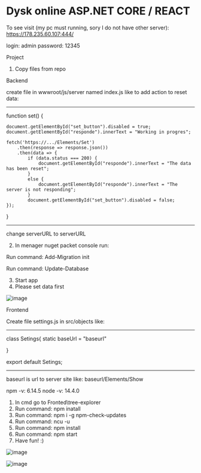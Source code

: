 # Dysk online ASP.NET CORE / REACT
To see visit (my pc must running, sory I do not have other server):
https://178.235.60.107:444/

login: admin
password: 12345



Project
1.  Copy files from repo

Backend

create file in wwwroot/js/server named index.js like to add action to reset data:

___________________________________________________________________________________________
function set() {

    document.getElementById("set_button").disabled = true;
    document.getElementById("responde").innerText = "Working in progres";   

    fetch('https://.../Elements/Set')
        .then(response => response.json())
        .then(data => {
            if (data.status === 200) {
                document.getElementById("responde").innerText = "The data has been reset";    
            }
            else {
                document.getElementById("responde").innerText = "The server is not responding";
            }
            document.getElementById("set_button").disabled = false;
    });
}
_____________________________________________________________________________________________

change serverURL to serverURL

2. In menager nuget packet console run: 

Run command: Add-Migration init

Run command: Update-Database

3. Start app
4. Please set data first

![image](https://user-images.githubusercontent.com/47826375/130889690-d0f1c302-386e-4d5b-a257-f1a44729659e.png)

Frontend

Create file settings.js in src/objects like:
_____________________________________
class Setings{
    static baseUrl = "baseurl"
    
}

export default Setings;
_____________________________________

baseurl is url to server site like: baseurl/Elements/Show

npm -v: 6.14.5
node -v: 14.4.0

1. In cmd go to Fronted\tree-explorer
2. Run command: npm inatall
3. Run command: npm i -g npm-check-updates
4. Run command: ncu -u
5. Run command: npm install
3. Run command: npm start
4. Have fun! :)


![image](https://user-images.githubusercontent.com/47826375/131267365-14391242-8f58-4fc7-acd2-322ab369782a.png)

![image](https://user-images.githubusercontent.com/47826375/131267612-ef25b18f-27fa-485c-ad8c-9f86d3bf26e0.png)

